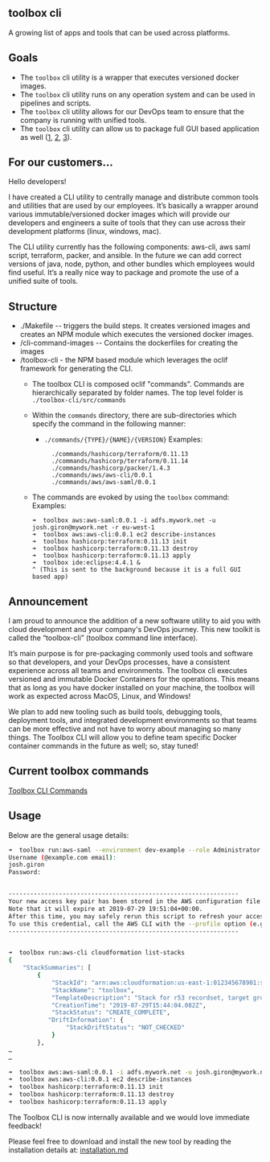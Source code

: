 ## toolbox cli
A growing list of apps and tools that can be used across platforms.

## Goals
* The ```toolbox``` cli utility is a wrapper that executes versioned docker images.
* The ```toolbox``` cli utility runs on any operation system and can be used in pipelines and scripts.
* The ```toolbox``` cli utility allows for our DevOps team to ensure that the company is running with unified tools.
* The ```toolbox``` cli utility can allow us to package full GUI based application as well ([1](https://github.com/fgrehm/docker-eclipse), [2](https://dev.to/darksmile92/run-gui-app-in-linux-docker-container-on-windows-host-4kde), [3](https://www.infoworld.com/article/3329536/microsoft-puts-desktop-apps-in-containers-with-windows-sandbox.html)).

## For our customers...
Hello developers!

I have created a CLI utility to centrally manage and distribute common tools and utilities that are used by our employees.
It’s basically a wrapper around various immutable/versioned docker images which will provide our developers and engineers a suite of tools that they can use across their development platforms (linux, windows, mac).

The CLI utility currently has the following components: aws-cli, aws saml script, terraform, packer, and ansible.
In the future we can add correct versions of java, node, python, and other bundles which employees would find useful. It’s a really nice way to package and promote the use of a unified suite of tools.

## Structure
* ./Makefile -- triggers the build steps. It creates versioned images and creates an NPM module which executes the versioned docker images.
* /cli-command-images -- Contains the dockerfiles for creating the images
* /toolbox-cli - the NPM based module which leverages the oclif framework for generating the CLI.
    * The toolbox CLI is composed oclif "commands". Commands are hierarchically separated by folder names. The top level folder is ```./toolbox-cli/src/commands```
    * Within the `commands` directory, there are sub-directories which specify the command in the following manner:
        * ```./commands/{TYPE}/{NAME}/{VERSION}```
            Examples:

                ./commands/hashicorp/terraform/0.11.13
                ./commands/hashicorp/terraform/0.11.14
                ./commands/hashicorp/packer/1.4.3
                ./commands/aws/aws-cli/0.0.1
                ./commands/aws/aws-saml/0.0.1

    * The commands are evoked by using the `toolbox` command:
        Examples:

          ➜  toolbox aws:aws-saml:0.0.1 -i adfs.mywork.net -u josh.giron@mywork.net -r eu-west-1
          ➜  toolbox aws:aws-cli:0.0.1 ec2 describe-instances
          ➜  toolbox hashicorp:terraform:0.11.13 init
          ➜  toolbox hashicorp:terraform:0.11.13 destroy
          ➜  toolbox hashicorp:terraform:0.11.13 apply
          ➜  toolbox ide:eclipse:4.4.1 &
          ^ (This is sent to the background because it is a full GUI based app)
## Announcement
I am proud to announce the addition of a new software utility to aid you with cloud development and your company's DevOps journey. This new toolkit is called the “toolbox-cli” (toolbox command line interface).

It’s main purpose is for pre-packaging commonly used tools and software so that developers, and your DevOps processes, have a consistent experience across all teams and environments. The toolbox cli executes versioned and immutable Docker Containers for the operations. This means that as long as you have docker installed on your machine, the toolbox will work as expected across MacOS, Linux, and Windows!

We plan to add new tooling such as build tools, debugging tools, deployment tools, and integrated development environments so that teams can be more effective and not have to worry about managing so many things. The Toolbox CLI will allow you to define team specific Docker container commands in the future as well; so, stay tuned!

## Current toolbox commands
[Toolbox CLI Commands](https://github.com/toolbox-cli/toolbox/blob/develop/toolbox-cli/README.md#commands)

## Usage
Below are the general usage details:
```bash
➜  toolbox run:aws-saml --environment dev-example --role Administrator --no-ssl-verify
Username (@example.com email):
josh.giron
Password:


----------------------------------------------------------------
Your new access key pair has been stored in the AWS configuration file ~/.aws/credentials under the default profile.
Note that it will expire at 2019-07-29 19:51:04+00:00.
After this time, you may safely rerun this script to refresh your access key pair.
To use this credential, call the AWS CLI with the --profile option (e.g. aws --profile default ec2 describe-instances).
----------------------------------------------------------------


➜  toolbox run:aws-cli cloudformation list-stacks
{
    "StackSummaries": [
        {
            "StackId": "arn:aws:cloudformation:us-east-1:012345678901:stack/toolbox/b152db20-b217-11e9-a3e4-126514929126",
            "StackName": "toolbox",
            "TemplateDescription": "Stack for r53 recordset, target group, listener, ecs service, task def.\n",
            "CreationTime": "2019-07-29T15:44:04.082Z",
            "StackStatus": "CREATE_COMPLETE",
           "DriftInformation": {
                "StackDriftStatus": "NOT_CHECKED"
            }
        },
…
…

➜  toolbox aws:aws-saml:0.0.1 -i adfs.mywork.net -u josh.giron@mywork.net -r eu-west-1
➜  toolbox aws:aws-cli:0.0.1 ec2 describe-instances
➜  toolbox hashicorp:terraform:0.11.13 init
➜  toolbox hashicorp:terraform:0.11.13 destroy
➜  toolbox hashicorp:terraform:0.11.13 apply
```

The Toolbox CLI is now internally available and we would love immediate feedback!

Please feel free to download and install the new tool by reading the installation details at:
[installation.md](/toolbox-cli/installation.md)
